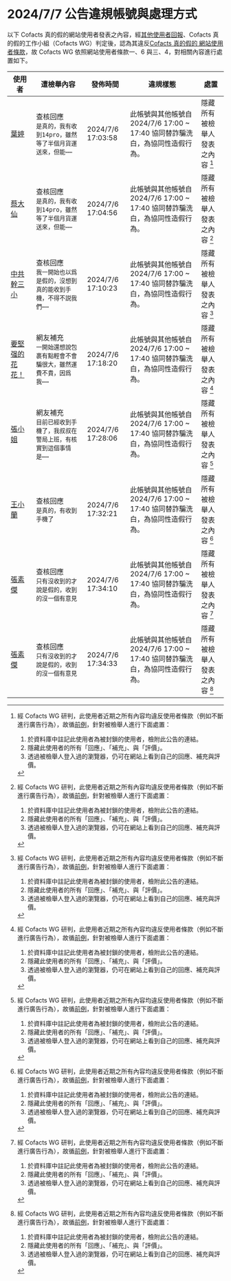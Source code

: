 2024/7/7 公告違規帳號與處理方式
=========

以下 Cofacts 真的假的網站使用者發表之內容，經[其他使用者回報](https://docs.google.com/spreadsheets/d/e/2PACX-1vRdcwXdC36xfgXfSMSk527Zbel9A-__vwRXkQ0NjkzSXoSPETCFc7sI7SoaAFdPCfskugtQL-Md8JgH/pubhtml?gid=438362561&single=true)、Cofacts 真的假的工作小組（Cofacts WG）判定後，認為其違反[Cofacts 真的假的 網站使用者條款](https://github.com/cofacts/rumors-site/blob/master/LEGAL.md)，故 Cofacts WG 依照網站使用者條款一、6 與三、4，對相關內容進行處置如下。

| 使用者 | 遭檢舉內容 | 發佈時間 | 違規樣態 | 處置 |
| ----- | -------- | ------- | ------- | --- |
| [葉婷](https://cofacts.github.io/community-builder/#/editorworks?showAll=1&day=365&userId=UHFGh5ABd3gcY0LpP-7x) | 查核回應<br>`是真的，我有收到14pro，雖然等了半個月貨運送來，但能⋯⋯` | 2024/7/6 17:03:58 | 此帳號與其他帳號自 2024/7/6 17:00 ~ 17:40 協同替詐騙洗白，為協同性造假行為。 | 隱藏所有被檢舉人發表之內容 [^block] |
| [蔡大仙](https://cofacts.github.io/community-builder/#/editorworks?showAll=1&day=365&userId=UHFGh5ABd3gcY0LpP-7x) | 查核回應<br>`是真的，我有收到14pro，雖然等了半個月貨運送來，但能⋯⋯` | 2024/7/6 17:04:56 | 此帳號與其他帳號自 2024/7/6 17:00 ~ 17:40 協同替詐騙洗白，為協同性造假行為。 | 隱藏所有被檢舉人發表之內容 [^block] |
| [中共幹三小](https://cofacts.github.io/community-builder/#/editorworks?showAll=1&day=365&userId=WnFMh5ABd3gcY0Lp8e4A) | 查核回應<br>`我一開始也以爲是假的，沒想到真的能收到手機，不得不説我們⋯⋯` | 2024/7/6 17:10:23 | 此帳號與其他帳號自 2024/7/6 17:00 ~ 17:40 協同替詐騙洗白，為協同性造假行為。 | 隱藏所有被檢舉人發表之內容 [^block] |
| [要堅强的花花！](https://cofacts.github.io/community-builder/#/editorworks?showAll=1&day=365&userId=WHFMh5ABd3gcY0Lpv-6I) | 網友補充<br>`一開始還想說包裹有點輕會不會騙很大，雖然運費不貴，因爲我⋯⋯` | 2024/7/6 17:18:20 | 此帳號與其他帳號自 2024/7/6 17:00 ~ 17:40 協同替詐騙洗白，為協同性造假行為。 | 隱藏所有被檢舉人發表之內容 [^block] |
| [張小姐](https://cofacts.github.io/community-builder/#/editorworks?showAll=1&day=365&userId=WXFMh5ABd3gcY0Lp5e50) | 網友補充<br>`目前已經收到手機了，我叔叔在警局上班，有核實到這個事情是⋯⋯` | 2024/7/6 17:28:06 | 此帳號與其他帳號自 2024/7/6 17:00 ~ 17:40 協同替詐騙洗白，為協同性造假行為。 | 隱藏所有被檢舉人發表之內容 [^block] |
| [王小蘭](https://cofacts.github.io/community-builder/#/editorworks?showAll=1&day=365&userId=gHFhh5ABd3gcY0Lp1u7b) | 查核回應<br>`是真的，有收到手機了` | 2024/7/6 17:32:21 | 此帳號與其他帳號自 2024/7/6 17:00 ~ 17:40 協同替詐騙洗白，為協同性造假行為。 | 隱藏所有被檢舉人發表之內容 [^block] |
| [張素傑](https://cofacts.github.io/community-builder/#/editorworks?showAll=1&day=365&userId=gXFhh5ABd3gcY0Lp4-59) | 查核回應<br>`只有沒收到的才說是假的，收到的沒一個有意見` | 2024/7/6 17:34:10 | 此帳號與其他帳號自 2024/7/6 17:00 ~ 17:40 協同替詐騙洗白，為協同性造假行為。 | 隱藏所有被檢舉人發表之內容 [^block] |
| [張素傑](https://cofacts.github.io/community-builder/#/editorworks?showAll=1&day=365&userId=gXFhh5ABd3gcY0Lp4-59) | 查核回應<br>`只有沒收到的才說是假的，收到的沒一個有意見` | 2024/7/6 17:34:33 | 此帳號與其他帳號自 2024/7/6 17:00 ~ 17:40 協同替詐騙洗白，為協同性造假行為。 | 隱藏所有被檢舉人發表之內容 [^block] |

[^block]: 
    經 Cofacts WG 研判，此使用者近期之所有內容均違反使用者條款（例如不斷進行廣告行為），故循[前例](https://github.com/cofacts/takedowns/blob/master/2021/1125-2nd-spam.md)，針對被檢舉人進行下面處置：
    1. 於資料庫中註記此使用者為被封鎖的使用者，檢附此公告的連結。
    2. 隱藏此使用者的所有「回應」、「補充」、與「評價」。
    3. 透過被檢舉人登入過的瀏覽器，仍可在網站上看到自己的回應、補充與評價。
